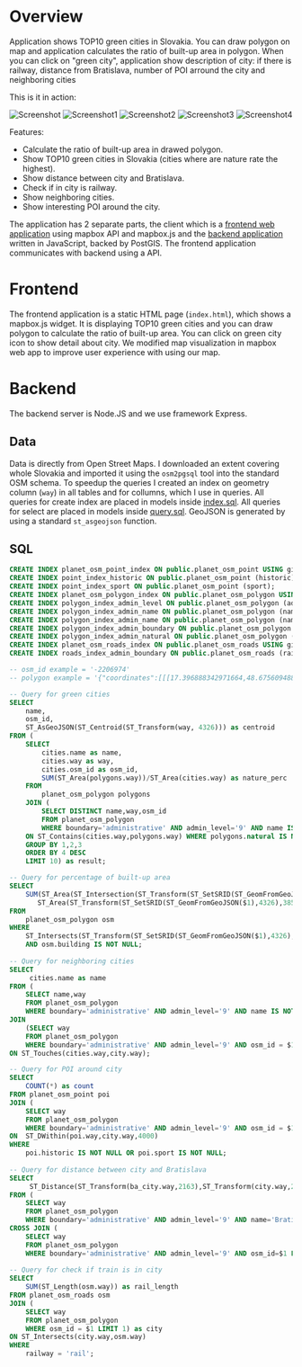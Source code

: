


# Overview

Application shows TOP10 green cities in Slovakia. You can draw polygon on map and application calculates the ratio of built-up area in polygon. When you can click on "green city", application show description of city: if there is railway, distance from Bratislava, number of POI arround the city and   neighboring cities

This is it in action:

![Screenshot](screenshot.png)
![Screenshot1](screenshot1.png)
![Screenshot2](screenshot2.png)
![Screenshot3](screenshot3.png)
![Screenshot4](screenshot4.png)

Features:
- Calculate the ratio of built-up area in drawed polygon.
- Show TOP10 green cities in Slovakia (cities where are nature rate the highest).
- Show distance between city and Bratislava.
- Check if in city is railway.
- Show neighboring cities.
- Show interesting POI around the city.

The application has 2 separate parts, the client which is a [frontend web application](app/views/index.ejs) using mapbox API and mapbox.js and the [backend application](app/app.js) written in JavaScript, backed by PostGIS. The frontend application communicates with backend using a API.

# Frontend

The frontend application is a static HTML page (`index.html`), which shows a mapbox.js widget. It is displaying TOP10 green cities and you can draw polygon to calculate the ratio of built-up area. You can click on green city icon to show detail about city. We modified map visualization in mapbox web app to improve user experience with using our map.


# Backend

The backend server is Node.JS and we use framework Express. 

## Data

Data is directly from Open Street Maps. I downloaded an extent covering whole Slovakia and imported it using the `osm2pgsql` tool into the standard OSM schema. 
To speedup the queries I created an index on geometry column (`way`) in all tables and for collumns, which I use in queries. All queries for create index are placed in models inside [index.sql](index.sql). All queries for select are placed in models inside [query.sql](query.sql). GeoJSON is generated by using a standard `st_asgeojson` function.

## SQL
```sql
CREATE INDEX planet_osm_point_index ON public.planet_osm_point USING gist(way);
CREATE INDEX point_index_historic ON public.planet_osm_point (historic);
CREATE INDEX point_index_sport ON public.planet_osm_point (sport);
CREATE INDEX planet_osm_polygon_index ON public.planet_osm_polygon USING gist(way);
CREATE INDEX polygon_index_admin_level ON public.planet_osm_polygon (admin_level);
CREATE INDEX polygon_index_admin_name ON public.planet_osm_polygon (name);
CREATE INDEX polygon_index_admin_name ON public.planet_osm_polygon (name);
CREATE INDEX polygon_index_admin_boundary ON public.planet_osm_polygon  (boundary);
CREATE INDEX polygon_index_admin_natural ON public.planet_osm_polygon ("natural");
CREATE INDEX planet_osm_roads_index ON public.planet_osm_roads USING gist(way);
CREATE INDEX roads_index_admin_boundary ON public.planet_osm_roads (railway);

-- osm_id example = '-2206974'
-- polygon example = '{"coordinates":[[[17.396888342971664,48.675609488238194],[17.35356858709514,48.66376159570285],[17.343504401392607,48.69409819149374],[17.396888342971664,48.675609488238194]]],"type":"Polygon"}'

-- Query for green cities
SELECT 
	name, 
	osm_id, 
	ST_AsGeoJSON(ST_Centroid(ST_Transform(way, 4326))) as centroid	
FROM (	
	SELECT 	
		cities.name as name,	
		cities.way as way, 	
		cities.osm_id as osm_id, 
		SUM(ST_Area(polygons.way))/ST_Area(cities.way) as nature_perc 	
	FROM 	
		planet_osm_polygon polygons 	
	JOIN (	
		SELECT DISTINCT name,way,osm_id 	
		FROM planet_osm_polygon 	
		WHERE boundary='administrative' AND admin_level='9' AND name IS NOT NULL) as cities	
	ON ST_Contains(cities.way,polygons.way) WHERE polygons.natural IS NOT NULL	
	GROUP BY 1,2,3	
	ORDER BY 4 DESC	
	LIMIT 10) as result;

-- Query for percentage of built-up area
SELECT 
	SUM(ST_Area(ST_Intersection(ST_Transform(ST_SetSRID(ST_GeomFromGeoJSON($1),4326),3857),way)))				\
	   ST_Area(ST_Transform(ST_SetSRID(ST_GeomFromGeoJSON($1),4326),3857))*100	AS result 							
FROM 
	planet_osm_polygon osm 																						
WHERE 
	ST_Intersects(ST_Transform(ST_SetSRID(ST_GeomFromGeoJSON($1),4326),3857),way) 
	AND osm.building IS NOT NULL;
	
-- Query for neighboring cities
SELECT 
	 cities.name as name
FROM (
	SELECT name,way 
	FROM planet_osm_polygon 
	WHERE boundary='administrative' AND admin_level='9' AND name IS NOT NULL ) as cities 
JOIN 
	(SELECT way 
	FROM planet_osm_polygon 
	WHERE boundary='administrative' AND admin_level='9' AND osm_id = $1 )  as city
ON ST_Touches(cities.way,city.way);

-- Query for POI around city
SELECT 	
	COUNT(*) as count	
FROM planet_osm_point poi	
JOIN (	
	SELECT way 	
	FROM planet_osm_polygon 	
	WHERE boundary='administrative' AND admin_level='9' AND osm_id = $1 LIMIT 1 )  as city	
ON	ST_DWithin(poi.way,city.way,4000)	
WHERE 	
	poi.historic IS NOT NULL OR poi.sport IS NOT NULL;
	
-- Query for distance between city and Bratislava
SELECT 
	 ST_Distance(ST_Transform(ba_city.way,2163),ST_Transform(city.way,2163))/1000 AS distance
FROM (	
	SELECT way 	
	FROM planet_osm_polygon 	
	WHERE boundary='administrative' AND admin_level='9' AND name='Bratislava - mestská časť Staré Mesto' LIMIT 1) ba_city	
CROSS JOIN (	
	SELECT way 	
	FROM planet_osm_polygon 	
	WHERE boundary='administrative' AND admin_level='9' AND osm_id=$1 LIMIT 1)  as city
	
-- Query for check if train is in city
SELECT 	
	SUM(ST_Length(osm.way)) as rail_length	
FROM planet_osm_roads osm	
JOIN (
	SELECT way 
	FROM planet_osm_polygon 
	WHERE osm_id = $1 LIMIT 1) as city
ON ST_Intersects(city.way,osm.way)	
WHERE 
	railway = 'rail';
```




